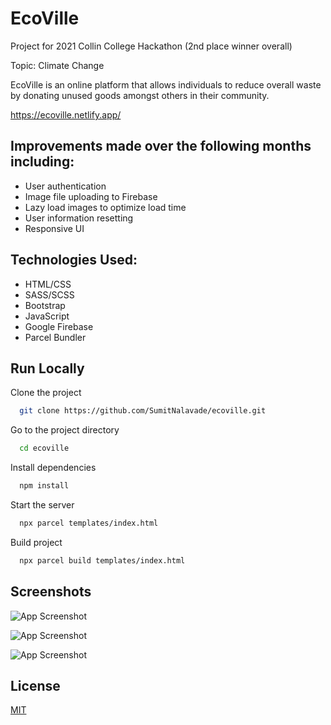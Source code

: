 
# EcoVille

Project for 2021 Collin College Hackathon (2nd place winner overall)

Topic: Climate Change

EcoVille is an online platform that allows individuals to reduce overall waste by donating unused goods amongst others in their community.

https://ecoville.netlify.app/


Improvements made over the following months including:
-
- User authentication
- Image file uploading to Firebase
- Lazy load images to optimize load time
- User information resetting
- Responsive UI

Technologies Used:
-
- HTML/CSS
- SASS/SCSS
- Bootstrap
- JavaScript
- Google Firebase
- Parcel Bundler



## Run Locally

Clone the project

```bash
  git clone https://github.com/SumitNalavade/ecoville.git
```

Go to the project directory

```bash
  cd ecoville
```

Install dependencies

```bash
  npm install
```

Start the server

```bash
  npx parcel templates/index.html
```

Build project

```bash
  npx parcel build templates/index.html
```


## Screenshots

![App Screenshot](https://github.com/SumitNalavade/ecoville/blob/master/Screen%20Shot%202021-11-29%20at%202.59.08%20AM.png?raw=true)

![App Screenshot](https://github.com/SumitNalavade/ecoville/blob/master/Screen%20Shot%202021-11-29%20at%202.59.49%20AM.png?raw=true)

![App Screenshot](https://github.com/SumitNalavade/ecoville/blob/master/Screen%20Shot%202021-11-29%20at%203.00.13%20AM.png?raw=true)

## License

[MIT](https://choosealicense.com/licenses/mit/)

